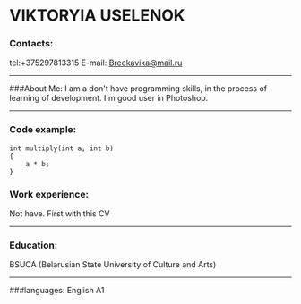 # VIKTORYIA USELENOK
### Contacts: 
tel:+375297813315
E-mail: Breekavika@mail.ru
***
###About Me:
I am a don't have programming skills, in the process of learning of development. I'm good user in Photoshop.
***
### Code example:
```
int multiply(int a, int b)
{
    a * b;
}
```
### Work experience:
Not have. First with this CV
***
### Education:
BSUCA (Belarusian State University of Culture and Arts)
***
###languages:
English A1